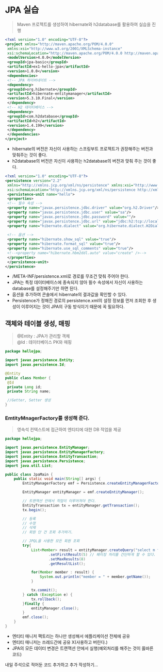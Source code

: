 # JPA 실습
> Maven 프로젝트를 생성하여 hibernate와 h2database를 활용하여 실습을 진행

```XML
<?xml version="1.0" encoding="UTF-8"?> 
<project xmlns="http://maven.apache.org/POM/4.0.0" 
 xmlns:xsi="http://www.w3.org/2001/XMLSchema-instance" 
 xsi:schemaLocation="http://maven.apache.org/POM/4.0.0 http://maven.apache.org/xsd/maven-4.0.0.xsd"> 
 <modelVersion>4.0.0</modelVersion> 
 <groupId>jpa-basic</groupId> 
 <artifactId>ex1-hello-jpa</artifactId> 
 <version>1.0.0</version> 
 <dependencies> 
 <!-- JPA 하이버네이트 --> 
 <dependency> 
 <groupId>org.hibernate</groupId> 
 <artifactId>hibernate-entitymanager</artifactId> 
 <version>5.3.10.Final</version> 
 </dependency> 
 <!-- H2 데이터베이스 --> 
 <dependency> 
 <groupId>com.h2database</groupId> 
 <artifactId>h2</artifactId> 
 <version>1.4.199</version> 
 </dependency> 
 </dependencies> 
</project> 
```
- hibernate의 버전은 자신이 사용하는 스프링부트 프로젝트가 권장해주는 버전과 맞춰주는 것이 좋다.
- h2database의 버전은 자신이 사용하는 h2database의 버전과 맞춰 주는 것이 좋다.


```XML
<?xml version="1.0" encoding="UTF-8"?> 
<persistence version="2.2" 
 xmlns="http://xmlns.jcp.org/xml/ns/persistence" xmlns:xsi="http://www.w3.org/2001/XMLSchema-instance" 
 xsi:schemaLocation="http://xmlns.jcp.org/xml/ns/persistence http://xmlns.jcp.org/xml/ns/persistence/persistence_2_2.xsd"> 
 <persistence-unit name="hello"> 
 <properties> 
 <!-- 필수 속성 --> 
 <property name="javax.persistence.jdbc.driver" value="org.h2.Driver"/> 
 <property name="javax.persistence.jdbc.user" value="sa"/> 
 <property name="javax.persistence.jdbc.password" value=""/> 
 <property name="javax.persistence.jdbc.url" value="jdbc:h2:tcp://localhost/~/test"/> 
 <property name="hibernate.dialect" value="org.hibernate.dialect.H2Dialect"/> 
 
 <!-- 옵션 --> 
 <property name="hibernate.show_sql" value="true"/> 
 <property name="hibernate.format_sql" value="true"/> 
 <property name="hibernate.use_sql_comments" value="true"/> 
 <!--<property name="hibernate.hbm2ddl.auto" value="create" />--> 
 </properties> 
 </persistence-unit> 
</persistence> 
```
- /META-INF/persistence.xml로 경로를 무조건 맞춰 주어야 한다.
- JPA는 특정 데이터베이스에 종속되지 않아 필수 속성에서 자신이 사용하는 database를 설정해주기만 하면 된다.
- 옵션을 추가하여 콘솔에서 hibernate의 결과값을 확인할 수 있다.
- Persistence가 정해진 경로의 persistence.xml의 설정 정보를 먼저 조회한 후 생성이 이루어지는 것이 JPA의 구동 방식이기 때문에 꼭 필요하다.

## 객체와 테이블 생성, 매핑
> @Entity : JPA가 관리할 객체  
> @Id : 데이터베이스 PK와 매핑
```JAVA
package hellojpa; 

import javax.persistence.Entity; 
import javax.persistence.Id; 

@Entity 
public class Member { 
 @Id 
 private Long id; 
 private String name; 

 //Getter, Setter 생성
}
```
### EmtityMnagerFactory를 생성해 준다.
> 영속석 컨텍스트에 접근하여 엔티티에 대한 DB 적업을 제공
```JAVA
package hellojpa;

import javax.persistence.EntityManager;
import javax.persistence.EntityManagerFactory;
import javax.persistence.EntityTransaction;
import javax.persistence.Persistence;
import java.util.List;

public class JpaMain {
    public static void main(String[] args) {
        EntityManagerFactory emf = Persistence.createEntityManagerFactory("hello");

        EntityManager entityManager = emf.createEntityManager();

        // 트랜잭션 안에서 작업이 이루어져야 한다.
        EntityTransaction tx = entityManager.getTransaction();
        tx.begin();

        // 등록
        // 수정
        // 삭제
        // 회원 단 건 조회 추가하기.

        // JPQL을 사용한 모든 회원 조회
        try{
            List<Member> result = entityManager.createQuery("select m from Member as m", Member.class)
                    .setFirstResult(5) // 페이징 처리를 간단하게 할 수 있다.
                    .setMaxResults(8)
                    .getResultList();

            for(Member member : result) {
                System.out.println("member = " + member.getName());
            }

            tx.commit();
        } catch (Exception e) {
            tx.rollback();
        }finally {
            entityManager.close();
        }
        emf.close();
    }
}
```
- 엔티티 매니저 팩토리는 하나만 생성해서 에플리케이션 전체에 공유
- 엔티티 매니저는 쓰레드간에 공유 X(사용하고 버린다.)
- JPA의 모든 데이터 변경은 트랜잭션 안에서 실행(예외처리를 해주는 것이 옳바른 코드)  

내일 주석으로 적어둔 코드 추가하고 추가 작성하기...




